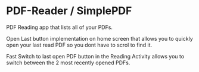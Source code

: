 # PDF-Reader / SimplePDF
PDF Reading app that lists all of your PDFs.

Open Last button implementation on home screen that allows you
to quickly open your last read PDF so you dont have to scrol to find it.

Fast Switch to last open PDF button in the Reading Activity allows you
to switch between the 2 most recently opened PDFs.
